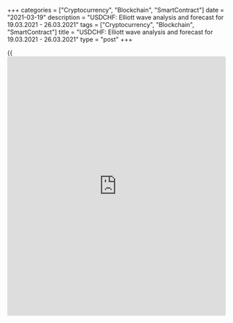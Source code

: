 +++
categories = ["Cryptocurrency", "Blockchain", "SmartContract"]
date = "2021-03-19"
description = "USDCHF: Elliott wave analysis and forecast for 19.03.2021 - 26.03.2021"
tags = ["Cryptocurrency", "Blockchain", "SmartContract"]
title = "USDCHF: Elliott wave analysis and forecast for 19.03.2021 - 26.03.2021"
type = "post"
+++

{{<iframe id="large-banner" src="https://www.bounty.group/#slide=4.0" width="100%" height="600" scrolling="no" style="border: 0px solid rgb(216, 221, 230); border-radius: 3px;">}}

2021-03-19

2021-03-19

USDCHF: Elliott wave analysis and forecast for 19.03.2021 –
26.03.2021Alex Geuta

 **Main scenario:** Consider short positions from corrections below the
level of 0.9372 with a target of 0.9137 – 0.9063.

 **Alternative scenario:** breakout and consolidation above the level of
0.9372 will allow the pair to continue rising to the levels of 0.9508 –
0.9681.

 **Analysis:** Presumably, the descending first wave of larger degree
(1) of 5 finished developing on the [daily](https://www.fintecher.org/2020/03/03/forex-trading-daily-strategy/) time frame, with wave 5 of (1)
formed inside. An ascending correction started developing as wave (2) on
the H4 time frame, with wave A of (2) formed inside. Apparently,
downward correction is developing as wave B of (2) on the H1 time frame,
with wave a of B formed inside. If this assumption is correct, the pair
will continue to fall to 0.9137 – 0.9063 after correction b of B is
completed. The level of 0.9372 is critical in this scenario. Its
breakout will allow the pair to continue rising to the levels of 0.9508
– 0.9681.

* * *

* * *



## Price chart of USDCHF in real time mode

The content of this article reflects the author’s opinion and does not
necessarily reflect the official position of LiteForex. The material
published on this page is provided for informational purposes only and
should not be considered as the provision of investment advice for the
purposes of Directive 2004/39/EC.

Rate this article:

{{value}}

( {{count}} {{title}} )